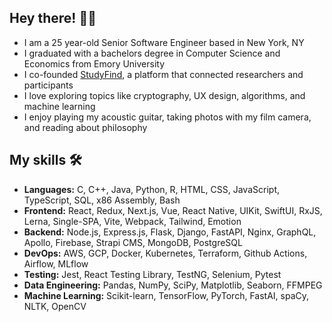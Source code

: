 ## Hey there! 👋🏼

- I am a 25 year-old Senior Software Engineer based in New York, NY
- I graduated with a bachelors degree in Computer Science and Economics from Emory University
- I co-founded [StudyFind](https://github.com/StudyFind), a platform that connected researchers and participants
- I love exploring topics like cryptography, UX design, algorithms, and machine learning
- I enjoy playing my acoustic guitar, taking photos with my film camera, and reading about philosophy

## My skills 🛠

- **Languages:** C, C++, Java, Python, R, HTML, CSS, JavaScript, TypeScript, SQL, x86 Assembly, Bash
- **Frontend:** React, Redux, Next.js, Vue, React Native, UIKit, SwiftUI, RxJS, Lerna, Single-SPA, Vite, Webpack, Tailwind, Emotion
- **Backend:** Node.js, Express.js, Flask, Django, FastAPI, Nginx, GraphQL, Apollo, Firebase, Strapi CMS, MongoDB, PostgreSQL
- **DevOps:** AWS, GCP, Docker, Kubernetes, Terraform, Github Actions, Airflow, MLflow
- **Testing:** Jest, React Testing Library, TestNG, Selenium, Pytest
- **Data Engineering:** Pandas, NumPy, SciPy, Matplotlib, Seaborn, FFMPEG
- **Machine Learning:** Scikit-learn, TensorFlow, PyTorch, FastAI, spaCy, NLTK, OpenCV
